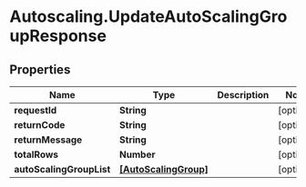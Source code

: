 # Autoscaling.UpdateAutoScalingGroupResponse

## Properties
Name | Type | Description | Notes
------------ | ------------- | ------------- | -------------
**requestId** | **String** |  | [optional] 
**returnCode** | **String** |  | [optional] 
**returnMessage** | **String** |  | [optional] 
**totalRows** | **Number** |  | [optional] 
**autoScalingGroupList** | [**[AutoScalingGroup]**](AutoScalingGroup.md) |  | [optional] 


